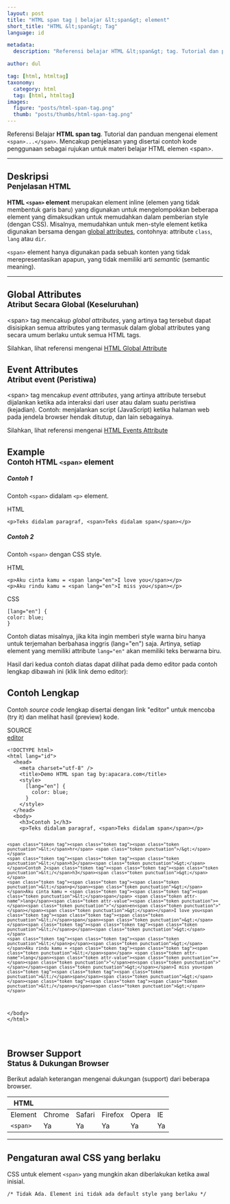 ```yaml
---
layout: post
title: "HTML span tag | belajar &lt;span&gt; element"
short_title: "HTML &lt;span&gt; Tag"
language: id

metadata:
  description: "Referensi belajar HTML &lt;span&gt; tag. Tutorial dan panduan mengenai element &lt;span&gt;&lt;/span&gt;, penjelasan dengan contoh kode penggunaan sebagai referensi belajar HTML &lt;span&gt;"

author: dul

tag: [html, htmltag]
taxonomy:
  category: html
  tag: [html, htmltag]
images:
  figure: "posts/html-span-tag.png"
  thumb: "posts/thumbs/html-span-tag.png"
---
```

<p class="text-muted">
    Referensi Belajar <strong>HTML span tag</strong>. Tutorial dan panduan mengenai element <code>&lt;span&gt;...&lt;/span&gt;</code>. Mencakup penjelasan yang disertai contoh kode penggunaan sebagai rujukan untuk materi belajar HTML <span lang="id">elemen</span> &lt;span&gt;.
</p>
<hr class="uk-article-divider">

<h2 class="title-sub bd-danger bd-left bd-left-only">Deskripsi <br>
    <small>Penjelasan HTML</small>
</h2>
<p>
  <strong>HTML <code>&lt;span&gt;</code> element</strong> merupakan element inline (elemen yang tidak membentuk garis baru) yang digunakan untuk mengelompokkan beberapa element yang dimaksudkan untuk memudahkan dalam pemberian style (dengan CSS). Misalnya, memudahkan untuk men-style element ketika digunakan bersama dengan <a href="https://www.apacara.com/tutorial/html/html-global-attribute.html">global attributes</a>, contohnya: attribute <code>class</code>, <code>lang</code> atau <code>dir</code>.
</p>
<p><code>&lt;span&gt;</code> element hanya digunakan pada sebuah konten yang tidak merepresentasikan apapun, yang tidak memiliki arti <em>semantic</em> (semantic meaning).</p>

<hr class="uk-article-divider">
<!-- Global Attributes -->
<section id="global-attribute">
  <h2 class="title-sub bd-danger bd-left bd-left-only">Global Attributes <br>
    <small>Atribut Secara Global (Keseluruhan)</small>
  </h2>
    <div class="">
        <p>&lt;span&gt; tag mencakup <em>global attributes</em>, yang artinya tag tersebut dapat disisipkan semua attributes yang termasuk dalam global attributes yang secara umum berlaku untuk semua HTML tags.</p>
        <div class="footer-callout info">
          <p>Silahkan, lihat referensi mengenai <a href="https://www.apacara.com/tutorial/html/html-global-attribute.html">HTML Global Attribute</a></p>
        </div>
    </div>
</section>

<!-- Event Attributes -->
<section>
  <h2 class="title-sub bd-danger bd-left bd-left-only">Event Attributes <br>
    <small>Atribut event  (Peristiwa)</small>
  </h2>
    <div class="dul-callout dul-callout-warning">
        <p>&lt;span&gt; tag mencakup <em>event attributes</em>, yang artinya attribute tersebut dijalankan ketika ada interaksi dari user atau dalam suatu peristiwa (kejadian). Contoh: menjalankan script (JavaScript) ketika halaman web pada jendela browser hendak ditutup, dan lain sebagainya.</p>
        <div class="footer-callout warning">
          <p>Silahkan, lihat referensi mengenai <a href="https://www.apacara.com/tutorial/html/html-event-attribute.html">HTML Events Attribute</a></p>
        </div>
    </div>
</section>

<!-- Example -->
<section id="example">
  <h2 class="title-sub bd-danger bd-left bd-left-only">Example<br>
    <small>Contoh HTML <code>&lt;span&gt;</code> element</small>
  </h2>
  <h5>Contoh 1</h5>
  <p>Contoh <code>&lt;span&gt;</code> didalam <code>&lt;p&gt;</code> element.</p>
<div class="icard">
<div class="icard-heading clearfix co-wh bg-pi2">
<div class="icard-bar">
  <div class="icard-bar-left pull-left">
    <i class="fa fa-html5" aria-hidden="true"></i>
    <span>HTML</span>
  </div>
  
</div>
</div>
<div class="icard-body icode itheme">
<pre class="prettyprint highlight language-markup"><code data-language="html" class="html inline language-markup"><span class="token tag"><span class="token tag"><span class="token punctuation">&lt;</span>p</span><span class="token punctuation">&gt;</span></span>Teks didalam paragraf, <span class="token tag"><span class="token tag"><span class="token punctuation">&lt;</span>span</span><span class="token punctuation">&gt;</span></span>Teks didalam span<span class="token tag"><span class="token tag"><span class="token punctuation">&lt;/</span>span</span><span class="token punctuation">&gt;</span></span><span class="token tag"><span class="token tag"><span class="token punctuation">&lt;/</span>p</span><span class="token punctuation">&gt;</span></span></code>
</pre>
</div>
</div>

  <h5>Contoh 2</h5>
  <p>Contoh <code>&lt;span&gt;</code> dengan CSS style.</p>
<div class="icard">
<div class="icard-heading clearfix co-wh bg-pi2">
<div class="icard-bar">
  <div class="icard-bar-left pull-left">
    <i class="fa fa-html5" aria-hidden="true"></i>
    <span>HTML</span>
  </div>
  
</div>
</div>
<div class="icard-body icode itheme">
<pre class="prettyprint linenums line-numbers highlight language-markup"><code data-language="html" class="html  language-markup"><span class="token tag"><span class="token tag"><span class="token punctuation">&lt;</span>p</span><span class="token punctuation">&gt;</span></span>Aku cinta kamu = <span class="token tag"><span class="token tag"><span class="token punctuation">&lt;</span>span</span> <span class="token attr-name">lang</span><span class="token attr-value"><span class="token punctuation">=</span><span class="token punctuation">"</span>en<span class="token punctuation">"</span></span><span class="token punctuation">&gt;</span></span>I love you<span class="token tag"><span class="token tag"><span class="token punctuation">&lt;/</span>span</span><span class="token punctuation">&gt;</span></span><span class="token tag"><span class="token tag"><span class="token punctuation">&lt;/</span>p</span><span class="token punctuation">&gt;</span></span>
<span class="token tag"><span class="token tag"><span class="token punctuation">&lt;</span>p</span><span class="token punctuation">&gt;</span></span>Aku rindu kamu = <span class="token tag"><span class="token tag"><span class="token punctuation">&lt;</span>span</span> <span class="token attr-name">lang</span><span class="token attr-value"><span class="token punctuation">=</span><span class="token punctuation">"</span>en<span class="token punctuation">"</span></span><span class="token punctuation">&gt;</span></span>I miss you<span class="token tag"><span class="token tag"><span class="token punctuation">&lt;/</span>span</span><span class="token punctuation">&gt;</span></span><span class="token tag"><span class="token tag"><span class="token punctuation">&lt;/</span>p</span><span class="token punctuation">&gt;</span></span><span aria-hidden="true" class="line-numbers-rows"><span></span><span></span></span></code>
</pre>
</div>
</div>
<div class="icard">
  <div class="icard-heading clearfix co-wh bg-tw">
    <div class="icard-bar">
      <div class="icard-bar-left pull-left">
        <i class="fa fa-css" aria-hidden="true"></i>
        <span>CSS</span>
      </div>
    </div>
  </div>
  <div class="icard-body icode itheme">
<pre class="prettyprint highlight max-height language-css"><code data-language="css" class=" language-css"><span class="token selector">[lang="en"]</span> <span class="token punctuation">{</span>
<span class="token property">color</span><span class="token punctuation">:</span> blue<span class="token punctuation">;</span>
<span class="token punctuation">}</span></code>
</pre>
  </div>
</div>

<p>Contoh diatas misalnya, jika kita ingin memberi style warna biru hanya untuk terjemahan berbahasa inggris (lang="en") saja. Artinya, setiap element yang memiliki attribute <code>lang="en"</code> akan memiliki teks berwarna biru.</p>
  <p>Hasil dari kedua contoh diatas dapat dilihat pada demo editor pada contoh lengkap dibawah ini (klik link demo editor):</p>
</section>
<h2 class="title-sub bd-danger bd-left bd-left-only">Contoh Lengkap
</h2>
<p>Contoh <em>source code</em> lengkap disertai dengan link  &quot;editor&quot; untuk mencoba (try it) dan melihat hasil (preview) kode.</p>
<div class="icard">
  <div class="icard-heading clearfix co-wh bg-pi2">
    <div class="icard-bar">
      <div class="icard-bar-left pull-left">
        <i class="fa fa-html5" aria-hidden="true"></i>
        <span>SOURCE</span>
      </div>
      <div class="icard-bar-right pull-right">
        <a href="https://www.apacara.com/example/html/tag/span.html" target="_blank"><span>editor</span><i class="fa fa-external-link" role="button"></i></a>
      </div>
    </div>
  </div>
  <div class="icard-body icode itheme bg-gr3">
<pre class="prettyprint highlight max-height language-markup"><code data-language="html" class="inline  language-markup"><span class="token doctype">&lt;!DOCTYPE html&gt;</span>
<span class="token tag"><span class="token tag"><span class="token punctuation">&lt;</span>html</span> <span class="token attr-name">lang</span><span class="token attr-value"><span class="token punctuation">=</span><span class="token punctuation">"</span>id<span class="token punctuation">"</span></span><span class="token punctuation">&gt;</span></span>
  <span class="token tag"><span class="token tag"><span class="token punctuation">&lt;</span>head</span><span class="token punctuation">&gt;</span></span>
    <span class="token tag"><span class="token tag"><span class="token punctuation">&lt;</span>meta</span> <span class="token attr-name">charset</span><span class="token attr-value"><span class="token punctuation">=</span><span class="token punctuation">"</span>utf-8<span class="token punctuation">"</span></span> <span class="token punctuation">/&gt;</span></span>
    <span class="token tag"><span class="token tag"><span class="token punctuation">&lt;</span>title</span><span class="token punctuation">&gt;</span></span>Demo HTML span tag by:apacara.com<span class="token tag"><span class="token tag"><span class="token punctuation">&lt;/</span>title</span><span class="token punctuation">&gt;</span></span>
    <span class="token tag"><span class="token tag"><span class="token punctuation">&lt;</span>style</span><span class="token punctuation">&gt;</span></span><span class="token style language-css">
      <span class="token selector">[lang="en"]</span> <span class="token punctuation">{</span>
        <span class="token property">color</span><span class="token punctuation">:</span> blue<span class="token punctuation">;</span>
      <span class="token punctuation">}</span>
    </span><span class="token tag"><span class="token tag"><span class="token punctuation">&lt;/</span>style</span><span class="token punctuation">&gt;</span></span>
  <span class="token tag"><span class="token tag"><span class="token punctuation">&lt;/</span>head</span><span class="token punctuation">&gt;</span></span>
  <span class="token tag"><span class="token tag"><span class="token punctuation">&lt;</span>body</span><span class="token punctuation">&gt;</span></span>
    <span class="token tag"><span class="token tag"><span class="token punctuation">&lt;</span>h3</span><span class="token punctuation">&gt;</span></span>Contoh 1<span class="token tag"><span class="token tag"><span class="token punctuation">&lt;/</span>h3</span><span class="token punctuation">&gt;</span></span>
    <span class="token tag"><span class="token tag"><span class="token punctuation">&lt;</span>p</span><span class="token punctuation">&gt;</span></span>Teks didalam paragraf, <span class="token tag"><span class="token tag"><span class="token punctuation">&lt;</span>span</span><span class="token punctuation">&gt;</span></span>Teks didalam span<span class="token tag"><span class="token tag"><span class="token punctuation">&lt;/</span>span</span><span class="token punctuation">&gt;</span></span><span class="token tag"><span class="token tag"><span class="token punctuation">&lt;/</span>p</span><span class="token punctuation">&gt;</span></span>

    <span class="token tag"><span class="token tag"><span class="token punctuation">&lt;</span>hr</span> <span class="token punctuation">/&gt;</span></span>
    <span class="token tag"><span class="token tag"><span class="token punctuation">&lt;</span>h3</span><span class="token punctuation">&gt;</span></span>Contoh 2<span class="token tag"><span class="token tag"><span class="token punctuation">&lt;/</span>h3</span><span class="token punctuation">&gt;</span></span>
    <span class="token tag"><span class="token tag"><span class="token punctuation">&lt;</span>p</span><span class="token punctuation">&gt;</span></span>Aku cinta kamu = <span class="token tag"><span class="token tag"><span class="token punctuation">&lt;</span>span</span> <span class="token attr-name">lang</span><span class="token attr-value"><span class="token punctuation">=</span><span class="token punctuation">"</span>en<span class="token punctuation">"</span></span><span class="token punctuation">&gt;</span></span>I love you<span class="token tag"><span class="token tag"><span class="token punctuation">&lt;/</span>span</span><span class="token punctuation">&gt;</span></span><span class="token tag"><span class="token tag"><span class="token punctuation">&lt;/</span>p</span><span class="token punctuation">&gt;</span></span>
    <span class="token tag"><span class="token tag"><span class="token punctuation">&lt;</span>p</span><span class="token punctuation">&gt;</span></span>Aku rindu kamu = <span class="token tag"><span class="token tag"><span class="token punctuation">&lt;</span>span</span> <span class="token attr-name">lang</span><span class="token attr-value"><span class="token punctuation">=</span><span class="token punctuation">"</span>en<span class="token punctuation">"</span></span><span class="token punctuation">&gt;</span></span>I miss you<span class="token tag"><span class="token tag"><span class="token punctuation">&lt;/</span>span</span><span class="token punctuation">&gt;</span></span><span class="token tag"><span class="token tag"><span class="token punctuation">&lt;/</span>p</span><span class="token punctuation">&gt;</span></span>

  <span class="token tag"><span class="token tag"><span class="token punctuation">&lt;/</span>body</span><span class="token punctuation">&gt;</span></span>
<span class="token tag"><span class="token tag"><span class="token punctuation">&lt;/</span>html</span><span class="token punctuation">&gt;</span></span>
</code>
</pre>
  </div>
</div>
<!-- Article Aside -->

<!-- Browser Support -->
<aside id="browser">
<h2 class="title-sub bd-danger bd-left bd-left-only">Browser Support <br>
  <small>Status &amp; Dukungan Browser </small>
</h2>
<p>Berikut adalah keterangan mengenai dukungan (support) dari beberapa browser.</p>
<div class="table-responsive uk-overflow-container">
  <table class="table uk-table uk-text-nowrap full-width">
        <thead>
          <tr>
            <th>HTML</th>
            <th title="Chrome"><i class="fa fa-chrome fa fa-lg"></i></th>
            <th title="Safari"><i class="fa fa-safari fa fa-lg"></i></th>
            <th title="Firefox"><i class="fa fa-firefox fa fa-lg"></i></th>
            <th title="Opera"><i class="fa fa-opera fa fa-lg"></i></th>
            <th title="Internet Explorer"><i class="fa fa-internet-explorer fa fa-lg"></i></th>
          </tr>
        </thead>
        <tbody>
          <tr>
            <td>Element</td>
            <td>Chrome</td>
            <td>Safari</td>
            <td>Firefox</td>
            <td>Opera</td>
            <td>IE</td>
          </tr>
          <tr>
            <td><code>&lt;span&gt;</code></td>
            <td class="success">Ya</td>
            <td class="success">Ya</td>
            <td class="success">Ya</td>
            <td class="success">Ya</td>
            <td class="success">Ya</td>
          </tr>
        </tbody>
  </table>
</div>

<hr class="uk-article-divider">
<!-- Default CSS -->
<div class="dul-block">
  <h2 class="title-sub bd-danger bd-left bd-left-only">Pengaturan awal CSS yang berlaku&nbsp;</h2>
  <p>CSS untuk element <code>&lt;span&gt;</code> yang mungkin akan diberlakukan ketika awal inisial.</p>
  <div class="icode itheme css">
    <pre class="prettyprint highlight language-css"><code data-language="css" class=" inline language-css"><span class="token comment" >/* Tidak Ada. Element ini tidak ada default style yang berlaku */</span></code></pre>
</div>
</div>

</aside>